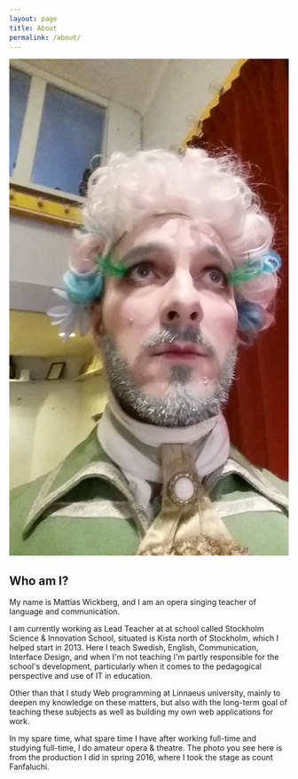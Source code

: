 ```yaml
---
layout: page
title: About
permalink: /about/
---
```

<img src="/pics/me.jpg" alt="image of TeacherGreencow" id="minime">


## Who am I?
My name is Mattias Wickberg, and I am an opera singing teacher of language and communication. 

I am currently working as Lead Teacher at at school called Stockholm Science & Innovation School, situated is Kista north of Stockholm,
which I helped start in 2013. Here I teach Swedish, English, Communication, Interface Design, and when I'm not teaching I'm partly responsible 
for the school's development, particularly when it comes to the pedagogical perspective and use of IT in education. 

Other than that I study Web programming at Linnaeus university, mainly to deepen my knowledge on these matters, but also with the long-term goal of 
teaching these subjects as well as building my own web applications for work. 

In my spare time, what spare time I have after working full-time and studying full-time, I do amateur opera & theatre. The photo you see here 
is from the production I did in spring 2016, where I took the stage as count Fanfaluchi. 
